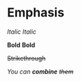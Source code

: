 # Emphasis

*Italic*
_Italic_

**Bold**
__Bold__

~~Strikethrough~~

_You can **combine** ~~them~~_

